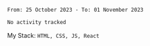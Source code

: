 <!--START_SECTION:waka-->

```txt
From: 25 October 2023 - To: 01 November 2023

No activity tracked
```

<!--END_SECTION:waka-->
My Stack: `HTML, CSS, JS, React`
